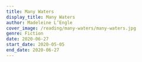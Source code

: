 ```yaml
---
title: Many Waters
display_title: Many Waters
author: Madeleine L’Engle
cover_image: /reading/many-waters/many-waters.jpg
genre: Fiction
date: 2020-06-27
start_date: 2020-05-05
end_date: 2020-06-27
---
```

